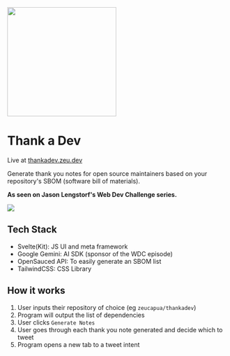 <img src="/static/turkeydev.png" style="width: 250px; height: 250px;"/>

# Thank a Dev

Live at <a href="https://thankadev.zeu.dev">thankadev.zeu.dev</a>

Generate thank you notes for open source maintainers based on your repository's SBOM (software bill of materials).

**As seen on Jason Lengstorf's Web Dev Challenge series.**

<a href="https://www.youtube.com/watch?v=pn5Jju4FNG4">
  <img src="https://img.youtube.com/vi/pn5Jju4FNG4/hqdefault.jpg" />
</a>

## Tech Stack
- Svelte(Kit): JS UI and meta framework
- Google Gemini: AI SDK (sponsor of the WDC episode)
- OpenSauced API: To easily generate an SBOM list
- TailwindCSS: CSS Library

## How it works
1. User inputs their repository of choice (eg `zeucapua/thankadev`)
2. Program will output the list of dependencies
3. User clicks `Generate Notes`
4. User goes through each thank you note generated and decide which to tweet
5. Program opens a new tab to a tweet intent
